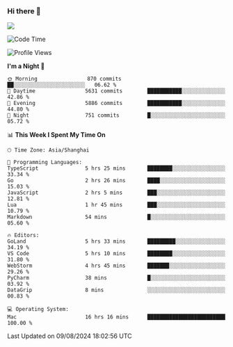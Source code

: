 ### Hi there 👋

<!--
**JJAYCHEN1e/jjaychen1e** is a ✨ _special_ ✨ repository because its `README.md` (this file) appears on your GitHub profile.

Here are some ideas to get you started:

- 🔭 I’m currently working on ...
- 🌱 I’m currently learning ...
- 👯 I’m looking to collaborate on ...
- 🤔 I’m looking for help with ...
- 💬 Ask me about ...
- 📫 How to reach me: ...
- 😄 Pronouns: ...
- ⚡ Fun fact: ...
-->

[![](https://github-readme-stats.vercel.app/api?username=jjaychen1e&show_icons=true)](https://github.com/jjaychen1e/github-readme-stats?count_private=true)

<!--START_SECTION:waka-->
![Code Time](http://img.shields.io/badge/Code%20Time-1%2C329%20hrs%2048%20mins-blue)

![Profile Views](http://img.shields.io/badge/Profile%20Views-0-blue)

**I'm a Night 🦉** 

```text
🌞 Morning                870 commits         ██░░░░░░░░░░░░░░░░░░░░░░░   06.62 % 
🌆 Daytime                5631 commits        ███████████░░░░░░░░░░░░░░   42.86 % 
🌃 Evening                5886 commits        ███████████░░░░░░░░░░░░░░   44.80 % 
🌙 Night                  751 commits         █░░░░░░░░░░░░░░░░░░░░░░░░   05.72 % 
```


📊 **This Week I Spent My Time On** 

```text
🕑︎ Time Zone: Asia/Shanghai

💬 Programming Languages: 
TypeScript               5 hrs 25 mins       ████████░░░░░░░░░░░░░░░░░   33.34 % 
Go                       2 hrs 26 mins       ████░░░░░░░░░░░░░░░░░░░░░   15.03 % 
JavaScript               2 hrs 5 mins        ███░░░░░░░░░░░░░░░░░░░░░░   12.81 % 
Lua                      1 hr 45 mins        ███░░░░░░░░░░░░░░░░░░░░░░   10.79 % 
Markdown                 54 mins             █░░░░░░░░░░░░░░░░░░░░░░░░   05.60 % 

🔥 Editors: 
GoLand                   5 hrs 33 mins       █████████░░░░░░░░░░░░░░░░   34.19 % 
VS Code                  5 hrs 10 mins       ████████░░░░░░░░░░░░░░░░░   31.80 % 
WebStorm                 4 hrs 45 mins       ███████░░░░░░░░░░░░░░░░░░   29.26 % 
PyCharm                  38 mins             █░░░░░░░░░░░░░░░░░░░░░░░░   03.92 % 
DataGrip                 8 mins              ░░░░░░░░░░░░░░░░░░░░░░░░░   00.83 % 

💻 Operating System: 
Mac                      16 hrs 16 mins      █████████████████████████   100.00 % 
```


 Last Updated on 09/08/2024 18:02:56 UTC
<!--END_SECTION:waka-->
